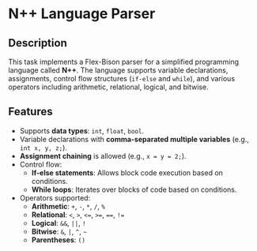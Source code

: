 # N++ Language Parser

## Description
This task implements a Flex-Bison parser for a simplified programming language called **N++**. The language supports variable declarations, assignments, control flow structures (`if-else` and `while`), and various operators including arithmetic, relational, logical, and bitwise.

## Features
- Supports **data types**: `int`, `float`, `bool`.
- Variable declarations with **comma-separated multiple variables** (e.g., `int x, y, z;`).
- **Assignment chaining** is allowed (e.g., `x = y = 2;`).
- Control flow:
  - **If-else statements**: Allows block code execution based on conditions.
  - **While loops**: Iterates over blocks of code based on conditions.
- Operators supported:
  - **Arithmetic**: `+`, `-`, `*`, `/`, `%`
  - **Relational**: `<`, `>`, `<=`, `>=`, `==`, `!=`
  - **Logical**: `&&`, `||`, `!`
  - **Bitwise**: `&`, `|`, `^`, `~`
  - **Parentheses**: `()`
  


